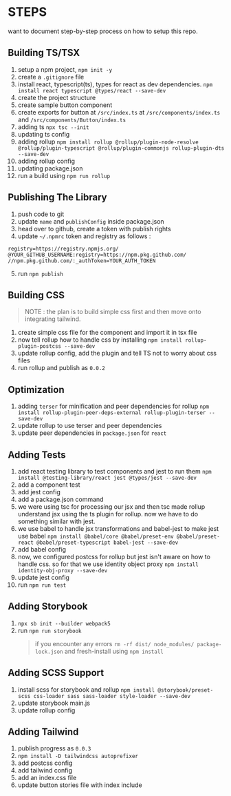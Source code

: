 # STEPS

want to document step-by-step process on how to setup this repo.

## Building TS/TSX

1. setup a npm project, `npm init -y`
2. create a `.gitignore` file
3. install react, typescript(ts), types for react as dev dependencies.
   `npm install react typescript @types/react --save-dev`
4. create the project structure
5. create sample button component
6. create exports for button at `/src/index.ts` at `/src/components/index.ts` and `/src/components/Button/index.ts`
7. adding ts `npx tsc --init`
8. updating ts config
9. adding rollup `npm install rollup @rollup/plugin-node-resolve @rollup/plugin-typescript @rollup/plugin-commonjs rollup-plugin-dts --save-dev`
10. adding rollup config
11. updating package.json
12. run a build using `npm run rollup`

## Publishing The Library

1. push code to git
2. update `name` and `publishConfig` inside package.json
3. head over to github, create a token with publish rights
4. update `~/.npmrc` token and registry as follows :

```
registry=https://registry.npmjs.org/
@YOUR_GITHUB_USERNAME:registry=https://npm.pkg.github.com/
//npm.pkg.github.com/:_authToken=YOUR_AUTH_TOKEN
```

5. run `npm publish`

## Building CSS

> NOTE : the plan is to build simple css first and then move onto integrating tailwind.

1. create simple css file for the component and import it in tsx file
2. now tell rollup how to handle css by installing `npm install rollup-plugin-postcss --save-dev`
3. update rollup config, add the plugin and tell TS not to worry about css files
4. run rollup and publish as `0.0.2`

## Optimization

1. adding `terser` for minification and peer dependencies for rollup `npm install rollup-plugin-peer-deps-external rollup-plugin-terser --save-dev`
2. update rollup to use terser and peer dependencies
3. update peer dependencies in `package.json` for `react`

## Adding Tests

1. add react testing library to test components and jest to run them `npm install @testing-library/react jest @types/jest --save-dev`
2. add a component test
3. add jest config
4. add a package.json command
5. we were using tsc for processing our jsx and then tsc made rollup understand jsx using the ts plugin for rollup. now we have to do something similar with jest.
6. we use babel to handle jsx transformations and babel-jest to make jest use babel `npm install @babel/core @babel/preset-env @babel/preset-react @babel/preset-typescript babel-jest --save-dev`
7. add babel config
8. now, we configured postcss for rollup but jest isn't aware on how to handle css. so for that we use identity object proxy `npm install identity-obj-proxy --save-dev`
9. update jest config
10. run `npm run test`

## Adding Storybook

1. `npx sb init --builder webpack5`
2. run `npm run storybook`
   > if you encounter any errors `rm -rf dist/ node_modules/ package-lock.json` and fresh-install using `npm install`

## Adding SCSS Support

1. install scss for storybook and rollup `npm install @storybook/preset-scss css-loader sass sass-loader style-loader --save-dev`
2. update storybook main.js
3. update rollup config

## Adding Tailwind

1. publish progress as `0.0.3`
2. `npm install -D tailwindcss autoprefixer`
3. add postcss config
4. add tailwind config
5. add an index.css file
6. update button stories file with index include
